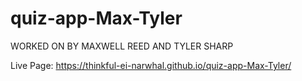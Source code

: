 # quiz-app-Max-Tyler
WORKED ON BY MAXWELL REED AND TYLER SHARP

Live Page: https://thinkful-ei-narwhal.github.io/quiz-app-Max-Tyler/

